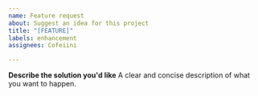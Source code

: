 ```yaml
---
name: Feature request
about: Suggest an idea for this project
title: "[FEATURE]"
labels: enhancement
assignees: Cofeiini

---
```


**Describe the solution you'd like**
A clear and concise description of what you want to happen.
